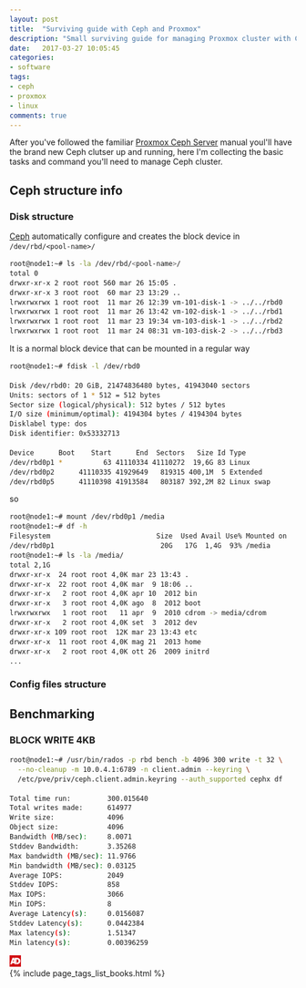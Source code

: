 ```yaml
---
layout: post
title:  "Surviving guide with Ceph and Proxmox"
description: "Small surviving guide for managing Proxmox cluster with Ceph storage"
date:   2017-03-27 10:05:45
categories:
- software
tags:
- ceph
- proxmox
- linux
comments: true
---
```


After you've followed the familiar [Proxmox Ceph Server](https://pve.proxmox.com/wiki/Ceph_Server)
manual youl'll have the brand new Ceph clutser up and running, here I'm collecting the basic tasks
and command you'll need to manage Ceph cluster.

## Ceph structure info

### Disk structure

[Ceph](/tag/ceph) automatically configure and creates the block device in `/dev/rbd/<pool-name>/`

```bash
root@node1:~# ls -la /dev/rbd/<pool-name>/
total 0
drwxr-xr-x 2 root root 560 mar 26 15:05 .
drwxr-xr-x 3 root root  60 mar 23 13:29 ..
lrwxrwxrwx 1 root root  11 mar 26 12:39 vm-101-disk-1 -> ../../rbd0
lrwxrwxrwx 1 root root  11 mar 26 13:42 vm-102-disk-1 -> ../../rbd1
lrwxrwxrwx 1 root root  11 mar 23 19:34 vm-103-disk-1 -> ../../rbd2
lrwxrwxrwx 1 root root  11 mar 24 08:31 vm-103-disk-2 -> ../../rbd3
```

It is a normal block device that can be mounted in a regular way

```bash
root@node1:~# fdisk -l /dev/rbd0

Disk /dev/rbd0: 20 GiB, 21474836480 bytes, 41943040 sectors
Units: sectors of 1 * 512 = 512 bytes
Sector size (logical/physical): 512 bytes / 512 bytes
I/O size (minimum/optimal): 4194304 bytes / 4194304 bytes
Disklabel type: dos
Disk identifier: 0x53332713

Device      Boot    Start      End  Sectors   Size Id Type
/dev/rbd0p1 *          63 41110334 41110272  19,6G 83 Linux
/dev/rbd0p2      41110335 41929649   819315 400,1M  5 Extended
/dev/rbd0p5      41110398 41913584   803187 392,2M 82 Linux swap
```

so

```bash
root@node1:~# mount /dev/rbd0p1 /media
root@node1:~# df -h
Filesystem                          Size  Used Avail Use% Mounted on
/dev/rbd0p1                          20G   17G  1,4G  93% /media
root@node1:~# ls -la /media/
total 2,1G
drwxr-xr-x  24 root root 4,0K mar 23 13:43 .
drwxr-xr-x  22 root root 4,0K mar  9 18:06 ..
drwxr-xr-x   2 root root 4,0K apr 10  2012 bin
drwxr-xr-x   3 root root 4,0K ago  8  2012 boot
lrwxrwxrwx   1 root root   11 apr  9  2010 cdrom -> media/cdrom
drwxr-xr-x   2 root root 4,0K set  3  2012 dev
drwxr-xr-x 109 root root  12K mar 23 13:43 etc
drwxr-xr-x  11 root root 4,0K mag 21  2013 home
drwxr-xr-x   2 root root 4,0K ott 26  2009 initrd
...
```

### Config files structure


## Benchmarking

### BLOCK WRITE 4KB

```bash
root@node1:~# /usr/bin/rados -p rbd bench -b 4096 300 write -t 32 \
  --no-cleanup -m 10.0.4.1:6789 -n client.admin --keyring \
  /etc/pve/priv/ceph.client.admin.keyring --auth_supported cephx df

Total time run:         300.015640
Total writes made:      614977
Write size:             4096
Object size:            4096
Bandwidth (MB/sec):     8.0071
Stddev Bandwidth:       3.35268
Max bandwidth (MB/sec): 11.9766
Min bandwidth (MB/sec): 0.03125
Average IOPS:           2049
Stddev IOPS:            858
Max IOPS:               3066
Min IOPS:               8
Average Latency(s):     0.0156087
Stddev Latency(s):      0.0442384
Max latency(s):         1.51347
Min latency(s):         0.00396259
```

<!--
 ## Disk speeds monitoring
-->

<div>
  <img id="ads_logo" alt="ads" src="/public/images/ads.png" style="max-width: 20px;" />
  <div class="image-grid">
    {% include page_tags_list_books.html %}
  </div>
</div>
